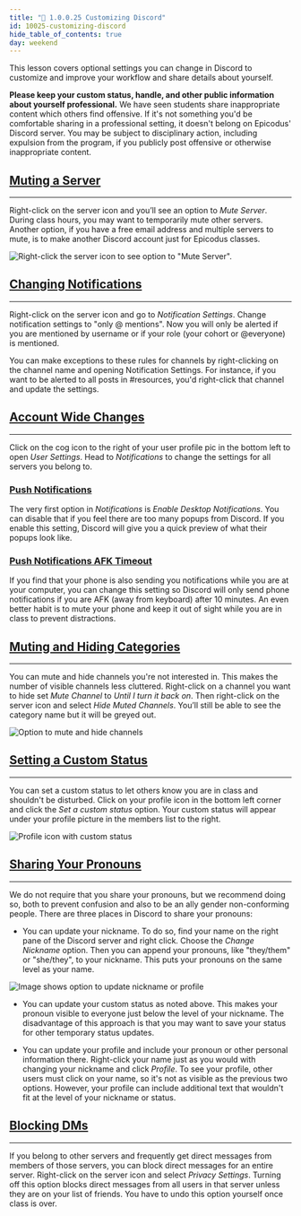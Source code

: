 ```yaml
---
title: "📓 1.0.0.25 Customizing Discord"
id: 10025-customizing-discord
hide_table_of_contents: true
day: weekend
---
```


This lesson covers optional settings you can change in Discord to customize and improve your workflow and share details about yourself.

**Please keep your custom status, handle, and other public information about yourself professional.** We have seen students share inappropriate content which others find offensive. If it's not something you'd be comfortable sharing in a professional setting, it doesn't belong on Epicodus' Discord server. You may be subject to disciplinary action, including expulsion from the program, if you publicly post offensive or otherwise inappropriate content.

## [Muting a Server](#muting-a-server)

---

Right-click on the server icon and you’ll see an option to _Mute Server_. During class hours, you may want to temporarily mute other servers. Another option, if you have a free email address and multiple servers to mute, is to make another Discord account just for Epicodus classes.

![Right-click the server icon to see option to "Mute Server".](https://learnhowtoprogram.s3.us-west-2.amazonaws.com/INTRO/prework/discord-mute-server.png)

## [Changing Notifications](#changing-notifications)

---

Right-click on the server icon and go to _Notification Settings_. Change notification settings to "only @ mentions". Now you will only be alerted if you are mentioned by username or if your role (your cohort or @everyone) is mentioned.

You can make exceptions to these rules for channels by right-clicking on the channel name and opening Notification Settings. For instance, if you want to be alerted to all posts in #resources, you'd right-click that channel and update the settings. 

## [Account Wide Changes](#account-wide-changes)

---

Click on the cog icon to the right of your user profile pic in the bottom left to open _User Settings_. Head to _Notifications_ to change the settings for all servers you belong to.

### [Push Notifications](#push-notifications)

The very first option in _Notifications_ is _Enable Desktop Notifications_.  You can disable that if you feel there are too many popups from Discord. If you enable this setting, Discord will give you a quick preview of what their popups look like.

### [Push Notifications AFK Timeout](#push-notifications-afk-timeout)

If you find that your phone is also sending you notifications while you are at your computer, you can change this setting so Discord will only send phone notifications if you are AFK (away from keyboard) after 10 minutes. An even better habit is to mute your phone and keep it out of sight while you are in class to prevent distractions.

## [Muting and Hiding Categories](#muting-and-hiding-categories)

---

You can mute and hide channels you're not interested in. This makes the number of visible channels less cluttered. Right-click on a channel you want to hide set _Mute Channel_ to _Until I turn it back on_. Then right-click on the server icon and select _Hide Muted Channels_. You’ll still be able to see the category name but it will be greyed out.

![Option to mute and hide channels](https://learnhowtoprogram.s3.us-west-2.amazonaws.com/INTRO/prework/discord-mute-categories.png)

## [Setting a Custom Status](#setting-a-custom-status)

---

You can set a custom status to let others know you are in class and shouldn't be disturbed. Click on your profile icon in the bottom left corner and click the _Set a custom status_ option. Your custom status will appear under your profile picture in the members list to the right.

![Profile icon with custom status](https://learnhowtoprogram.s3.us-west-2.amazonaws.com/INTRO/prework/discord-custom-status.png)

## [Sharing Your Pronouns](#sharing-your-pronouns)

---

We do not require that you share your pronouns, but we recommend doing so, both to prevent confusion and also to be an ally gender non-conforming people. There are three places in Discord to share your pronouns:

* You can update your nickname. To do so, find your name on the right pane of the Discord server and right click. Choose the _Change Nickname_ option. Then you can append your pronouns, like "they/them" or "she/they", to your nickname. This puts your pronouns on the same level as your name.

![Image shows option to update nickname or profile](https://learnhowtoprogram.s3.us-west-2.amazonaws.com/INTRO/prework/update-profile.png)

* You can update your custom status as noted above. This makes your pronoun visible to everyone just below the level of your nickname. The disadvantage of this approach is that you may want to save your status for other temporary status updates.

* You can update your profile and include your pronoun or other personal information there. Right-click your name just as you would with changing your nickname and click _Profile_. To see your profile, other users must click on your name, so it's not as visible as the previous two options. However, your profile can include additional text that wouldn't fit at the level of your nickname or status.

## [Blocking DMs](#blocking-dms)

---

If you belong to other servers and frequently get direct messages from members of those servers, you can block direct messages for an entire server. Right-click on the server icon and select _Privacy Settings_. Turning off this option blocks direct messages from all users in that server unless they are on your list of friends. You have to undo this option yourself once class is over.
